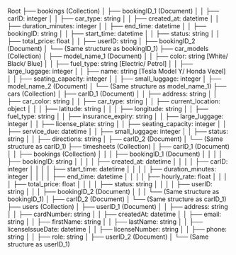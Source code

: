 Root
├── bookings (Collection)
│   ├── bookingID_1 (Document)
│   │   ├── carID: integer
│   │   ├── car_type: string
│   │   ├── created_at: datetime
│   │   ├── duration_minutes: integer
│   │   ├── end_time: datetime
│   │   ├── bookingID: string
│   │   ├── start_time: datetime
│   │   ├── status: string
│   │   ├── total_price: float
│   │   ├── userID: string
│   ├── bookingID_2 (Document)
│       └── (Same structure as bookingID_1)
├── car_models (Collection)
│   ├── model_name_1 (Document)
│   │   ├── color: string [White/ Black/ Blue]
│   │   ├── fuel_type: string [Electric/ Petrol]
│   │   ├── large_luggage: integer
│   │   ├── name: string [Tesla Model Y/ Honda Vezel]
│   │   ├── seating_capacity: integer
│   │   ├── small_luggage: integer
│   ├── model_name_2 (Document)
│       └── (Same structure as model_name_1)
├── cars (Collection)
│   ├── carID_1 (Document)
│   │   ├── address: string
│   │   ├── car_color: string
│   │   ├── car_type: string
│   │   ├── current_location: object
│   │   │   ├── latitude: string
│   │   │   ├── longitude: string
│   │   ├── fuel_type: string
│   │   ├── insurance_expiry: string
│   │   ├── large_luggage: integer
│   │   ├── license_plate: string
│   │   ├── seating_capacity: integer
│   │   ├── service_due: datetime
│   │   ├── small_luggage: integer
│   │   ├── status: string 
│   │   ├── directions: string
│   ├── carID_2 (Document)
│       └── (Same structure as carID_1)
├── timesheets (Collection)
│   ├── carID_1 (Document)
│   │   ├── bookings (Collection)
│   │   │   ├── bookingID_1 (Document)
│   │   │   │   ├── bookingID: string
│   │   │   │   ├── created_at: datetime
│   │   │   │   ├── carID: integer
│   │   │   │   ├── start_time: datetime
│   │   │   │   ├── duration_minutes: integer
│   │   │   │   ├── end_time: datetime
│   │   │   │   ├── hourly_rate: float
│   │   │   │   ├── total_price: float
│   │   │   │   ├── status: string
│   │   │   │   ├── userID: string
│   │   │   ├── bookingID_2 (Document)
│   │   │       └── (Same structure as bookingID_1)
│   ├── carID_2 (Document)
│       └── (Same structure as carID_1)
├── users (Collection)
│   ├── userID_1 (Document)
│   │   ├── address: string
│   │   ├── cardNumber: string
│   │   ├── createdAt: datetime
│   │   ├── email: string
│   │   ├── firstName: string
│   │   ├── lastName: string
│   │   ├── licenseIssueDate: datetime
│   │   ├── licenseNumber: string
│   │   ├── phone: string
│   │   ├── role: string
│   ├── userID_2 (Document)
│       └── (Same structure as userID_1)